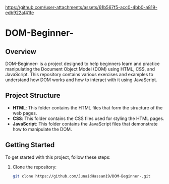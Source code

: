 https://github.com/user-attachments/assets/61b567f5-acc0-4bb0-a819-edb922af41fe

# DOM-Beginner-

## Overview
DOM-Beginner- is a project designed to help beginners learn and practice manipulating the Document Object Model (DOM) using HTML, CSS, and JavaScript. This repository contains various exercises and examples to understand how DOM works and how to interact with it using JavaScript.

## Project Structure
- **HTML**: This folder contains the HTML files that form the structure of the web pages.
- **CSS**: This folder contains the CSS files used for styling the HTML pages.
- **JavaScript**: This folder contains the JavaScript files that demonstrate how to manipulate the DOM.

## Getting Started
To get started with this project, follow these steps:
1. Clone the repository:
   ```bash
   git clone https://github.com/JunaidHassan19/DOM-Beginner-.git
